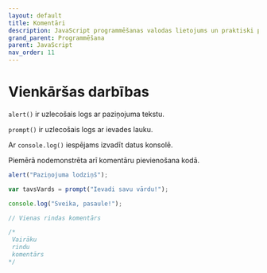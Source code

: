 ```yaml
---
layout: default
title: Komentāri
description: JavaScript programmēšanas valodas lietojums un praktiski piemēri
grand_parent: Programmēšana
parent: JavaScript
nav_order: 11
---
```


# Vienkāršas darbības

`alert()` ir uzlecošais logs ar paziņojuma tekstu.

`prompt()` ir uzlecošais logs ar ievades lauku.

Ar `console.log()` iespējams izvadīt datus konsolē.

Piemērā nodemonstrēta arī komentāru pievienošana kodā.
~~~js
alert("Paziņojuma lodziņš");

var tavsVards = prompt("Ievadi savu vārdu!");

console.log("Sveika, pasaule!");

// Vienas rindas komentārs

/*
 Vairāku 
 rindu 
 komentārs
*/
~~~